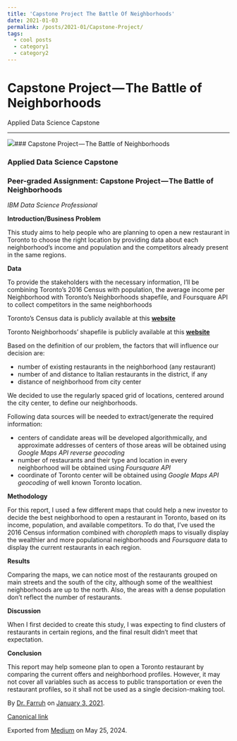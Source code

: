 ```yaml
---
title: 'Capstone Project The Battle Of Neighborhoods'
date: 2021-01-03
permalink: /posts/2021-01/Capstone-Project/
tags:
  - cool posts
  - category1
  - category2
---
```


# Capstone Project — The Battle of Neighborhoods
Applied Data Science Capstone

---

![](https://cdn-images-1.medium.com/max/800/1*3zbPopZdR6-WR8yvw5RmEQ.jpeg)### Capstone Project — The Battle of Neighborhoods

### Applied Data Science Capstone

### Peer-graded Assignment: Capstone Project — The Battle of Neighborhoods

*IBM Data Science Professional*

**Introduction/Business Problem**

This study aims to help people who are planning to open a new restaurant in Toronto to choose the right location by providing data about each neighborhood’s income and population and the competitors already present in the same regions.

**Data**

To provide the stakeholders with the necessary information, I’ll be combining Toronto’s 2016 Census with population, the average income per Neighborhood with Toronto’s Neighborhoods shapefile, and Foursquare API to collect competitors in the same neighborhoods

Toronto’s Census data is publicly available at this [**website**](https://www.toronto.ca/city-government/data-research-maps/open-data/open-data-catalogue/#8c732154-5012-9afe-d0cd-ba3ffc813d5a)

Toronto Neighborhoods’ shapefile is publicly available at this [**website**](https://www.toronto.ca/city-government/data-research-maps/open-data/open-data-catalogue/#a45bd45a-ede8-730e-1abc-93105b2c439f)

Based on the definition of our problem, the factors that will influence our decision are:

* number of existing restaurants in the neighborhood (any restaurant)
* number of and distance to Italian restaurants in the district, if any
* distance of neighborhood from city center

We decided to use the regularly spaced grid of locations, centered around the city center, to define our neighborhoods.

Following data sources will be needed to extract/generate the required information:

* centers of candidate areas will be developed algorithmically, and approximate addresses of centers of those areas will be obtained using *Google Maps API reverse geocoding*
* number of restaurants and their type and location in every neighborhood will be obtained using *Foursquare API*
* coordinate of Toronto center will be obtained using *Google Maps API geocoding* of well known Toronto location.

**Methodology**

For this report, I used a few different maps that could help a new investor to decide the best neighborhood to open a restaurant in Toronto, based on its income, population, and available competitors. To do that, I’ve used the 2016 Census information combined with *choropleth* maps to visually display the wealthier and more populational neighborhoods and *Foursquare* data to display the current restaurants in each region.

**Results**

Comparing the maps, we can notice most of the restaurants grouped on main streets and the south of the city, although some of the wealthiest neighborhoods are up to the north. Also, the areas with a dense population don’t reflect the number of restaurants.

**Discussion**

When I first decided to create this study, I was expecting to find clusters of restaurants in certain regions, and the final result didn’t meet that expectation.

**Conclusion**

This report may help someone plan to open a Toronto restaurant by comparing the current offers and neighborhood profiles. However, it may not cover all variables such as access to public transportation or even the restaurant profiles, so it shall not be used as a single decision-making tool.



By [Dr. Farruh](https://medium.com/@k-farruh) on [January 3, 2021](https://medium.com/p/9d462abb8aec).

[Canonical link](https://medium.com/@k-farruh/capstone-project-the-battle-of-neighborhoods-9d462abb8aec)

Exported from [Medium](https://medium.com) on May 25, 2024.

